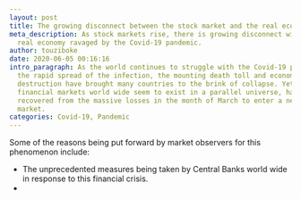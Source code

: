 ```yaml
---
layout: post
title: The growing disconnect between the stock market and the real economy.
meta_description: As stock markets rise, there is growing disconnect with the
  real economy ravaged by the Covid-19 pandemic.
author: touziboke
date: 2020-06-05 00:16:16
intro_paragraph: As the world continues to struggle with the Covid-19 pandemic,
  the rapid spread of the infection, the mounting death toll and economic
  destruction have brought many countries to the brink of collapse. Yet,
  financial markets world wide seem to exist in a parallel universe, having
  recovered from the massive losses in the month of March to enter a new bull
  market.
categories: Covid-19, Pandemic
---
```

Some of the reasons being put forward by market observers for this phenomenon include:

* The unprecedented measures being taken by Central Banks world wide in response to this financial crisis.
*